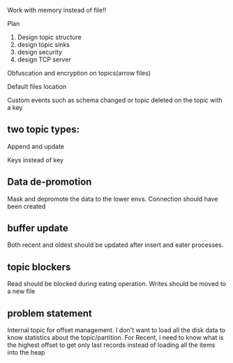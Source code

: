 Work with memory instead of file!!

Plan
1. Design topic structure
2. design topic sinks
3. design security
4. design TCP server


Obfuscation and encryption on topics(arrow files)

Default files location

Custom events such as schema changed or topic deleted on the topic with a key

## two topic types:

Append and update

Keys instead of key


## Data de-promotion

Mask and depromote the data to the lower envs. Connection should have been created

## buffer update

Both recent and oldest should be updated after insert and eater processes.

## topic blockers

Read should be blocked during eating operation. Writes should be moved to a new file


## problem statement

Internal topic for offset management. I don't want to load all the disk data to know statistics about the topic/partition. For Recent, i need to know what is the highest offset to get only last records instead of loading all the items into the heap

